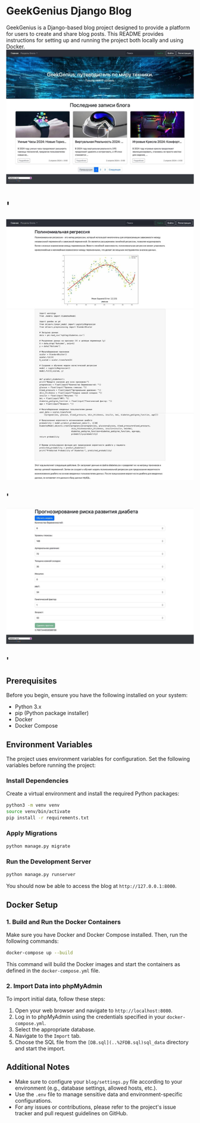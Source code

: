 # GeekGenius Django Blog

GeekGenius is a Django-based blog project designed to provide a platform for users to create and share blog posts. This README provides instructions for setting up and running the project both locally and using Docker.
![img.png](README/img.png)
# '
![img_1.png](README/img_1.png)
## '
![img_2.png](README/img_2.png)
## '
## Prerequisites

Before you begin, ensure you have the following installed on your system:

- Python 3.x
- pip (Python package installer)
- Docker
- Docker Compose

## Environment Variables

The project uses environment variables for configuration. Set the following variables before running the project:

### Install Dependencies

Create a virtual environment and install the required Python packages:

```sh
python3 -m venv venv
source venv/bin/activate
pip install -r requirements.txt
```

### Apply Migrations

```sh
python manage.py migrate
```

### Run the Development Server

```sh
python manage.py runserver
```

You should now be able to access the blog at `http://127.0.0.1:8000`.

## Docker Setup

### 1. Build and Run the Docker Containers

Make sure you have Docker and Docker Compose installed. Then, run the following commands:

```sh
docker-compose up --build
```

This command will build the Docker images and start the containers as defined in the `docker-compose.yml` file.

### 2. Import Data into phpMyAdmin

To import initial data, follow these steps:

1. Open your web browser and navigate to `http://localhost:8080`.
2. Log in to phpMyAdmin using the credentials specified in your `docker-compose.yml`.
3. Select the appropriate database.
4. Navigate to the `Import` tab.
5. Choose the SQL file from the `[DB.sql](..%2FDB.sql)sql_data` directory and start the import.


## Additional Notes

- Make sure to configure your `blog/settings.py` file according to your environment (e.g., database settings, allowed hosts, etc.).
- Use the `.env` file to manage sensitive data and environment-specific configurations.
- For any issues or contributions, please refer to the project's issue tracker and pull request guidelines on GitHub.
